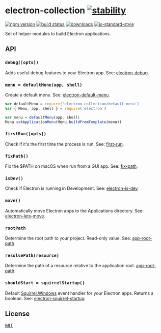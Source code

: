 # electron-collection [![stability][0]][1]
[![npm version][2]][3] [![build status][4]][5]
[![downloads][8]][9] [![js-standard-style][10]][11]

Set of helper modules to build Electron applications.

## API

### `debug([opts])`
Adds useful debug features to your Electron app. See:
[electron-debug](https://www.npmjs.com/package/electron-debug).

### `menu = defaultMenu(app, shell)`
Create a default menu. See:
[electron-default-menu](https://github.com/carter-thaxton/electron-default-menu).
```js
var defaultMenu = require('electron-collection/default-menu')
var { Menu, app, shell } = require('electron')

var menu = defaultMenu(app, shell)
Menu.setApplicationMenu(Menu.buildFromTemplate(menu))
```

### `firstRun([opts])`
Check if it's the first time the process is run. See:
[first-run](https://github.com/sindresorhus/first-run).

### `fixPath()`
Fix the $PATH on macOS when run from a GUI app. See:
[fix-path](https://github.com/sindresorhus/fix-path).

### `isDev()`
Check if Electron is running in Development. See:
[electron-is-dev](https://github.com/sindresorhus/electron-is-dev).

### `move()`
Automatically move Electron apps to the Applications directory. See:
[electron-lets-move](https://github.com/tommoor/electron-lets-move).

### `rootPath`
Determine the root path to your project. Read-only value. See:
[app-root-path](https://github.com/inxilpro/node-app-root-path).

### `resolvePath(resource)`
Determine the path of a resource relative to the application root.
[app-root-path](https://github.com/inxilpro/node-app-root-path).

### `shouldStart = squirrelStartup()`
Default [Squirrel.Windows](https://github.com/Squirrel/Squirrel.Windows) event
handler for your Electron apps. Returns a boolean. See:
[electron-squirrel-startup](https://github.com/mongodb-js/electron-squirrel-startup).

## License
[MIT](https://tldrlegal.com/license/mit-license)

[0]: https://img.shields.io/badge/stability-experimental-orange.svg?style=flat-square
[1]: https://nodejs.org/api/documentation.html#documentation_stability_index
[2]: https://img.shields.io/npm/v/electron-collection.svg?style=flat-square
[3]: https://npmjs.org/package/electron-collection
[4]: https://img.shields.io/travis/yoshuawuyts/electron-collection/master.svg?style=flat-square
[5]: https://travis-ci.org/yoshuawuyts/electron-collection
[6]: https://img.shields.io/codecov/c/github/yoshuawuyts/electron-collection/master.svg?style=flat-square
[7]: https://codecov.io/github/yoshuawuyts/electron-collection
[8]: http://img.shields.io/npm/dm/electron-collection.svg?style=flat-square
[9]: https://npmjs.org/package/electron-collection
[10]: https://img.shields.io/badge/code%20style-standard-brightgreen.svg?style=flat-square
[11]: https://github.com/feross/standard
